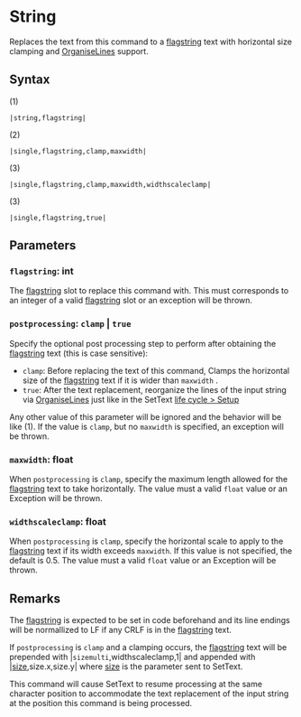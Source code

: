 # String

Replaces the text from this command to a [flagstring](../../../Flags%20arrays/flagstring.md) text with horizontal size clamping and [OrganiseLines](../../Related%20Systems/Automatic%20Line%20Breaks/OrganiseLines.md) support.

## Syntax

(1)

````
|string,flagstring|
````

(2)

````
|single,flagstring,clamp,maxwidth|
````

(3)

````
|single,flagstring,clamp,maxwidth,widthscaleclamp|
````

(3)

````
|single,flagstring,true|
````

## Parameters

### `flagstring`:  int

The [flagstring](../../../Flags%20arrays/flagstring.md) slot to replace this command with. This must corresponds to an integer of a valid [flagstring](../../../Flags%20arrays/flagstring.md) slot or an exception will be thrown.

### `postprocessing`: `clamp` | `true`

Specify the optional post processing step to perform after obtaining the [flagstring](../../../Flags%20arrays/flagstring.md) text (this is case sensitive):

* `clamp`: Before replacing the text of this command, Clamps the horizontal size of the [flagstring](../../../Flags%20arrays/flagstring.md) text if it is wider than `maxwidth` .
* `true`: After the text replacement, reorganize the lines of the input string via [OrganiseLines](../../Related%20Systems/Automatic%20Line%20Breaks/OrganiseLines.md) just like in the SetText [life cycle > Setup](../../life%20cycle.md#setup)

Any other value of this parameter will be ignored and the behavior will be like (1). If the value is `clamp`, but no `maxwidth` is specified, an exception will be thrown.

### `maxwidth`: float

When `postprocessing` is `clamp`, specify the maximum length allowed for the [flagstring](../../../Flags%20arrays/flagstring.md) text to take horizontally. The value must a valid `float` value or an Exception will be thrown.

### `widthscaleclamp`: float

When `postprocessing` is `clamp`, specify the horizontal scale to apply to the [flagstring](../../../Flags%20arrays/flagstring.md) text if its width exceeds `maxwidth`. If this value is not specified, the default is 0.5. The value must a valid `float` value or an Exception will be thrown.

## Remarks

The [flagstring](../../../Flags%20arrays/flagstring.md) is expected to be set in code beforehand and its line endings will be normallized to LF if any CRLF is in the [flagstring](../../../Flags%20arrays/flagstring.md) text.

If `postprocessing` is `clamp` and a clamping occurs, the [flagstring](../../../Flags%20arrays/flagstring.md) text will be prepended with |`sizemulti`,widthscaleclamp,1| and appended with |[size](size.md),size.x,size.y| where [size](size.md) is the parameter sent to SetText.

This command will cause SetText to resume processing at the same character position to accommodate the text replacement of the input string at the position this command is being processed.
